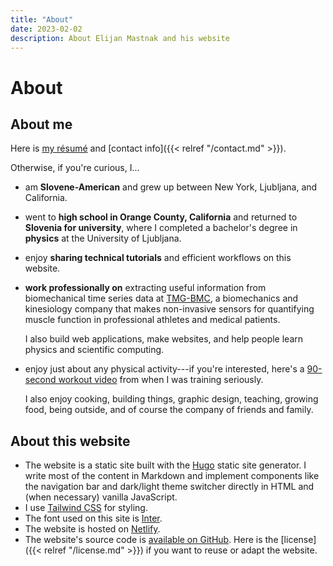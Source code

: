 ```yaml
---
title: "About"
date: 2023-02-02
description: About Elijan Mastnak and his website
---
```


# About

## About me

Here is [my résumé](/resume.pdf) and [contact info]({{< relref "/contact.md" >}}).

Otherwise, if you're curious, I...

- am **Slovene-American** and grew up between New York, Ljubljana, and California.

- went to **high school in Orange County, California** and returned to **Slovenia for university**, where I completed a bachelor's degree in **physics** at the University of Ljubljana.

- enjoy **sharing technical tutorials** and efficient workflows on this website.

- **work professionally on** extracting useful information from biomechanical time series data at [TMG-BMC](https://www.tmg-bodyevolution.com/), a biomechanics and kinesiology company that makes non-invasive sensors for quantifying muscle function in professional athletes and medical patients.

  I also build web applications, make websites, and help people learn physics and scientific computing.

- enjoy just about any physical activity---if you're interested, here's a [90-second workout video](https://www.youtube.com/watch?v=_0XI5gKkk5A) from when I was training seriously.
  
  I also enjoy cooking, building things, graphic design, teaching, growing food, being outside, and of course the company of friends and family.

## About this website

- The website is a static site built with the [Hugo](https://gohugo.io/) static site generator.
  I write most of the content in Markdown and implement components like the navigation bar and dark/light theme switcher directly in HTML and (when necessary) vanilla JavaScript.
- I use [Tailwind CSS](https://tailwindcss.com/) for styling.
- The font used on this site is [Inter](https://github.com/rsms/inter).
- The website is hosted on [Netlify](https://www.netlify.com/).
- The website's source code is [available on GitHub](https://github.com/ejmastnak/ejmastnak.com).
  Here is the [license]({{< relref "/license.md" >}}) if you want to reuse or adapt the website.
